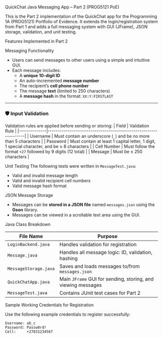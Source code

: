 QuickChat Java Messaging App – Part 2 (PROG5121 PoE)

This is the Part 2 implementation of the QuickChat app for the Programming 1A (PROG5121) Portfolio of Evidence. It extends the login/registration system from Part 1 and adds a full messaging system with GUI (JFrame), JSON storage, validation, and unit testing.

Features Implemented in Part 2

Messaging Functionality
- Users can send messages to other users using a simple and intuitive GUI.
- Each message includes:
  - A **unique 10-digit ID**
  - An auto-incremented **message number**
  - The recipient’s **cell phone number**
  - The message **text** (limited to 250 characters)
  - A **message hash** in the format: `XX:Y:FIRSTLAST`

---

### 🛡️ Input Validation
Validation rules are applied before sending or storing:
| Field        | Validation Rule                                                  |
|--------------|------------------------------------------------------------------|
| Username     | Must contain an underscore (`_`) and be no more than 5 characters |
| Password     | Must contain at least 1 capital letter, 1 digit, 1 special character, and be ≥ 8 characters |
| Cell Number  | Must follow the format `+27` followed by 9 digits (12 total)     |
| Message      | Must be ≤ 250 characters                                         |

Unit Testing
The following tests were written in `MessageTest.java`:
- Valid and invalid message length
- Valid and invalid recipient cell numbers
- Valid message hash format

JSON Message Storage
- Messages can be **stored in a JSON file** named `messages.json` using the **Gson** library.
- Messages can be viewed in a scrollable text area using the GUI.

Java Class Breakdown

| File Name            | Purpose                                                   |
|----------------------|-----------------------------------------------------------|
| `LoginBackend.java`  | Handles validation for registration                       |
| `Message.java`       | Handles all message logic: ID, validation, hashing        |
| `MessageStorage.java`| Saves and loads messages to/from `messages.json`          |
| `QuickChatApp.java`  | Main `JFrame` GUI for sending, storing, and viewing messages |
| `MessageTest.java`   | Contains JUnit test cases for Part 2                      |

Sample Working Credentials for Registration

Use the following example credentials to register successfully:

```text
Username: ab_c
Password: Passw0rd!
Cell:     +27831234567

 
